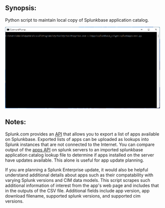 Synopsis:
-----------------------------------
Python script to maintain local copy of Splunkbase application catalog.

![alt tag](https://github.com/dstaulcu/Splunkbase/blob/master/demo.gif)

Notes:
-----------------------------------
Splunk.com provides an [API](https://splunkbase.splunk.com/api/v1/app) that allows you to export a list of apps available on Splunkbase.  Exported lists of apps can be uploaded as lookups into Splunk instances that are not connected to the Internet. You can compare output of the [apps API](https://docs.splunk.com/Documentation/Splunk/8.2.6/RESTREF/RESTapps) on splunk servers to an imported splunkbase application catalog lookup file to determine if apps installed on the server have updates available.  This alone is useful for app update planning.

If you are planning a Splunk Enterprise update, it would also be helpful understand additional details about apps such as their compatability with varying Splunk versions and CIM data models.  This script scrapes such additional information of interest from the app's web page and includes that in the outputs of the CSV file.  Additional fields include app version, app download filename, supported splunk versions, and supported cim versions.
